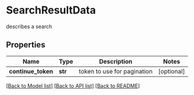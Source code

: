 # SearchResultData

describes a search
## Properties
Name | Type | Description | Notes
------------ | ------------- | ------------- | -------------
**continue_token** | **str** | token to use for pagination | [optional] 

[[Back to Model list]](../README.md#documentation-for-models) [[Back to API list]](../README.md#documentation-for-api-endpoints) [[Back to README]](../README.md)



